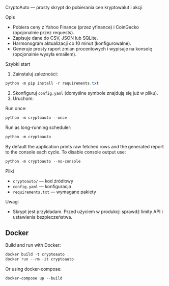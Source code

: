 CryptoAuto — prosty skrypt do pobierania cen kryptowalut i akcji

Opis
- Pobiera ceny z Yahoo Finance (przez yfinance) i CoinGecko (opcjonalnie przez requests).
- Zapisuje dane do CSV, JSON lub SQLite.
- Harmonogram aktualizacji co 10 minut (konfigurowalne).
- Generuje prosty raport zmian procentowych i wypisuje na konsolę (opcjonalnie wysyła emailem).

Szybki start
1. Zainstaluj zależności:

```powershell
python -m pip install -r requirements.txt
```

2. Skonfiguruj `config.yaml` (domyślne symbole znajdują się już w pliku).
3. Uruchom:

Run once:
```powershell
python -m cryptoauto --once
```

Run as long-running scheduler:
```powershell
python -m cryptoauto
```

By default the application prints raw fetched rows and the generated report to the console each cycle. To disable console output use:

```powershell
python -m cryptoauto --no-console
```

Pliki
- `cryptoauto/` — kod źródłowy
- `config.yaml` — konfiguracja
- `requirements.txt` — wymagane pakiety

Uwagi
- Skrypt jest przykładam. Przed użyciem w produkcji sprawdź limity API i ustawienia bezpieczeństwa.

Docker
------
Build and run with Docker:

```powershell
docker build -t cryptoauto .
docker run --rm -it cryptoauto
```

Or using docker-compose:

```powershell
docker-compose up --build
```
